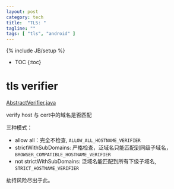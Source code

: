 ```yaml
---
layout: post
category: tech
title:  "TLS: "
tagline: ""
tags: [ "tls", "android" ] 
---
```

{% include JB/setup %}

* TOC
{:toc}

# tls verifier

[AbstractVerifier.java](https://android.googlesource.com/platform/frameworks/base.git/+/master/core/java/org/apache/http/conn/ssl/AbstractVerifier.java)


verify host 与 cert中的域名是否匹配

三种模式：
- allow all：完全不检查, `ALLOW_ALL_HOSTNAME_VERIFIER`
- strictWithSubDomains: 严格检查，泛域名只能匹配到同级子域名，`BROWSER_COMPATIBLE_HOSTNAME_VERIFIER`
- not strictWithSubDomains: 泛域名能匹配到所有下级子域名, `STRICT_HOSTNAME_VERIFIER`

劫持风险尽出于此。

